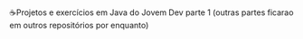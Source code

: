 ☕Projetos e exercícios em Java do Jovem Dev parte 1
(outras partes ficarao em outros repositórios por enquanto)

